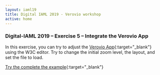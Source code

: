 ```yaml
---
layout: iaml19
title: Digital IAML 2019 - Verovio workshop
active: home
---
```


### Digital-IAML 2019 – Exercise 5 –  Integrate the Verovio App

In this exercise, you can try to adjust the [Verovio App](https://www.verovio.org/app.html){:target="_blank"} using the W3C editor. Try to change the initial zoom level, the layout, and set the file to load.

[Try the complete the example](https://www.w3schools.com/code/tryit.asp?filename=G6458IAREZT6){:target="_blank"}
